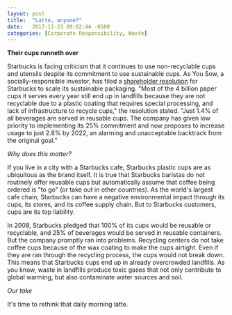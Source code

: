 ```yaml
---
layout: post
title:  "Latte, anyone?"
date:   2017-11-23 09:02:44 -0500
categories: [Corporate Responsibility, Waste]
---
```


**Their cups runneth over**

Starbucks is facing criticism that it continues to use non-recyclable cups and utensils despite its commitment to use sustainable cups. As You Sow, a socially-responsible investor, has filed a [shareholder resolution](https://www.asyousow.org/wp-content/uploads/2017/10/Starbucks-SustainablePackaging-Resolution-2018.pdf) for Starbucks to scale its sustainable packaging.  "Most of the 4 billion paper cups it serves every year still end up in landfills because they are not recyclable due to a plastic coating that requires special processing, and lack of infrastructure to recycle cups," the resolution stated. "Just 1.4% of all beverages are served in reusable cups. The company has given
low priority to implementing its 25% commitment and now proposes to increase usage to just
2.8% by 2022, an alarming and unacceptable backtrack from the original goal."

*Why does this matter?*

If you live in a city with a Starbucks cafe, Starbucks plastic cups are as ubiquitous as the brand itself. It is true that Starbucks baristas do not routinely offer reusable cups but automatically assume that coffee being ordered is "to go" (or take out in other countries). As the world's largest cafe chain, Starbucks can have a negative environmental impact through its cups, its stores, and its coffee supply chain. But to Starbucks customers, cups are its top liability.

In 2008, Starbucks pledged that 100% of its cups would be reusable or recyclable, and 25% of beverages would be served in reusable containers. But the company promptly ran into problems. Recycling centers do not take coffee cups because of the wax coating to make the cups airtight. Even if they are ran through the recycling process, the cups would not break down. This means that Starbucks cups end up in already overcrowded landfills. As you know, waste in landfills produce toxic gases that not only contribute to global warming, but also contaminate water sources and soil.

*Our take*

It's time to rethink that daily morning latte.
